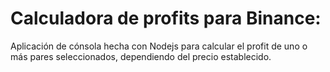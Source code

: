 # Calculadora de profits para Binance:
Aplicación de cónsola hecha con Nodejs para calcular el profit de uno o más pares seleccionados, dependiendo del precio establecido.


